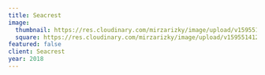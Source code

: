 ```yaml
---
title: Seacrest
image: 
  thumbnail: https://res.cloudinary.com/mirzarizky/image/upload/v1595514782/work/seacrest/seacrest-thumbnail_oieiok.jpg
  square: https://res.cloudinary.com/mirzarizky/image/upload/v1595514128/work/seacrest/seacrest-thumbnail-square_jlrxtc.jpg
featured: false
client: Seacrest
year: 2018
---
```

